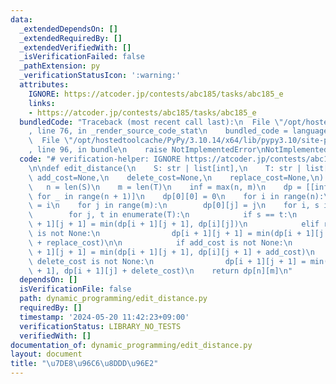 ```yaml
---
data:
  _extendedDependsOn: []
  _extendedRequiredBy: []
  _extendedVerifiedWith: []
  _isVerificationFailed: false
  _pathExtension: py
  _verificationStatusIcon: ':warning:'
  attributes:
    IGNORE: https://atcoder.jp/contests/abc185/tasks/abc185_e
    links:
    - https://atcoder.jp/contests/abc185/tasks/abc185_e
  bundledCode: "Traceback (most recent call last):\n  File \"/opt/hostedtoolcache/PyPy/3.10.14/x64/lib/pypy3.10/site-packages/onlinejudge_verify/documentation/build.py\"\
    , line 76, in _render_source_code_stat\n    bundled_code = language.bundle(\n\
    \  File \"/opt/hostedtoolcache/PyPy/3.10.14/x64/lib/pypy3.10/site-packages/onlinejudge_verify/languages/python.py\"\
    , line 96, in bundle\n    raise NotImplementedError\nNotImplementedError\n"
  code: "# verification-helper: IGNORE https://atcoder.jp/contests/abc185/tasks/abc185_e\n\
    \n\ndef edit_distance(\n    S: str | list[int],\n    T: str | list[int],\n   \
    \ add_cost=None,\n    delete_cost=None,\n    replace_cost=None,\n) -> int:\n \
    \   n = len(S)\n    m = len(T)\n    inf = max(n, m)\n    dp = [[inf] * (m + 1)\
    \ for _ in range(n + 1)]\n    dp[0][0] = 0\n    for i in range(n):\n        dp[i][0]\
    \ = i\n    for j in range(m):\n        dp[0][j] = j\n    for i, s in enumerate(S):\n\
    \        for j, t in enumerate(T):\n            if s == t:\n                dp[i\
    \ + 1][j + 1] = min(dp[i + 1][j + 1], dp[i][j])\n            elif replace_cost\
    \ is not None:\n                dp[i + 1][j + 1] = min(dp[i + 1][j + 1], dp[i][j]\
    \ + replace_cost)\n\n            if add_cost is not None:\n                dp[i\
    \ + 1][j + 1] = min(dp[i + 1][j + 1], dp[i][j + 1] + add_cost)\n            if\
    \ delete_cost is not None:\n                dp[i + 1][j + 1] = min(dp[i + 1][j\
    \ + 1], dp[i + 1][j] + delete_cost)\n    return dp[n][m]\n"
  dependsOn: []
  isVerificationFile: false
  path: dynamic_programming/edit_distance.py
  requiredBy: []
  timestamp: '2024-05-20 11:42:23+09:00'
  verificationStatus: LIBRARY_NO_TESTS
  verifiedWith: []
documentation_of: dynamic_programming/edit_distance.py
layout: document
title: "\u7DE8\u96C6\u8DDD\u96E2"
---
```


